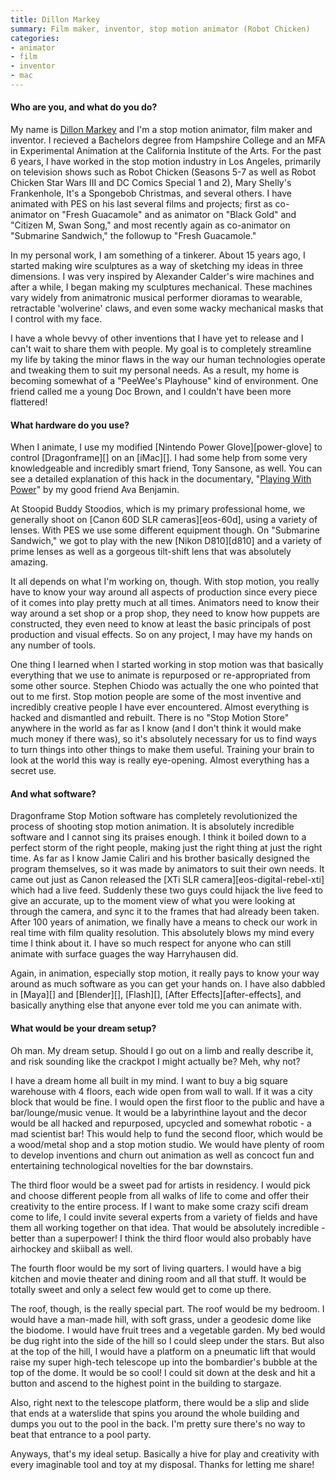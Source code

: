 ```yaml
---
title: Dillon Markey
summary: Film maker, inventor, stop motion animator (Robot Chicken)
categories:
- animator
- film
- inventor
- mac
---
```


#### Who are you, and what do you do?

My name is [Dillon Markey](http://dillonmarkey.com/ "Dillon's website.") and I'm a stop motion animator, film maker and inventor. I recieved a Bachelors degree from Hampshire College and an MFA in Experimental Animation at the California Institute of the Arts. For the past 6 years, I have worked in the stop motion industry in Los Angeles, primarily on television shows such as Robot Chicken (Seasons 5-7 as well as Robot Chicken Star Wars III and DC Comics Special 1 and 2), Mary Shelly's Frankenhole, It's a Spongebob Christmas, and several others. I have animated with PES on his last several films and projects; first as co-animator on "Fresh Guacamole" and as animator on "Black Gold" and "Citizen M, Swan Song," and most recently again as co-animator on "Submarine Sandwich," the followup to "Fresh Guacamole."

In my personal work, I am something of a tinkerer. About 15 years ago, I started making wire sculptures as a way of sketching my ideas in three dimensions. I was very inspired by Alexander Calder's wire machines and after a while, I began making my sculptures mechanical. These machines vary widely from animatronic musical performer dioramas to wearable, retractable 'wolverine' claws, and even some wacky mechanical masks that I control with my face.

I have a whole bevvy of other inventions that I have yet to release and I can't wait to share them with people. My goal is to completely streamline my life by taking the minor flaws in the way our human technologies operate and tweaking them to suit my personal needs. As a result, my home is becoming somewhat of a "PeeWee's Playhouse" kind of environment. One friend called me a young Doc Brown, and I couldn't have been more flattered!

#### What hardware do you use?

When I animate, I use my modified [Nintendo Power Glove][power-glove] to control [Dragonframe][] on an [iMac][]. I had some help from some very knowledgeable and incredibly smart friend, Tony Sansone, as well. You can see a detailed explanation of this hack in the documentary, "[Playing With Power](https://vimeo.com/116585007 "A Vimeo video about Dillon's Power Glove.")" by my good friend Ava Benjamin.

At Stoopid Buddy Stoodios, which is my primary professional home, we generally shoot on [Canon 60D SLR cameras][eos-60d], using a variety of lenses. With PES we use some different equipment though. On "Submarine Sandwich," we got to play with the new [Nikon D810][d810] and a variety of prime lenses as well as a gorgeous tilt-shift lens that was absolutely amazing.

It all depends on what I'm working on, though. With stop motion, you really have to know your way around all aspects of production since every piece of it comes into play pretty much at all times. Animators need to know their way around a set shop or a prop shop, they need to know how puppets are constructed, they even need to know at least the basic principals of post production and visual effects. So on any project, I may have my hands on any number of tools.

One thing I learned when I started working in stop motion was that basically everything that we use to animate is repurposed or re-appropriated from some other source. Stephen Chiodo was actually the one who pointed that out to me first. Stop motion people are some of the most inventive and incredibly creative people I have ever encountered. Almost everything is hacked and dismantled and rebuilt. There is no "Stop Motion Store" anywhere in the world as far as I know (and I don't think it would make much money if there was), so it's absolutely necessary for us to find ways to turn things into other things to make them useful. Training your brain to look at the world this way is really eye-opening. Almost everything has a secret use.

#### And what software?

Dragonframe Stop Motion software has completely revolutionized the process of shooting stop motion animation. It is absolutely incredible software and I cannot sing its praises enough. I think it boiled down to a perfect storm of the right people, making just the right thing at just the right time. As far as I know Jamie Caliri and his brother basically designed the program themselves, so it was made by animators to suit their own needs. It came out just as Canon released the [XTi SLR camera][eos-digital-rebel-xti] which had a live feed. Suddenly these two guys could hijack the live feed to give an accurate, up to the moment view of what you were looking at through the camera, and sync it to the frames that had already been taken. After 100 years of animation, we finally have a means to check our work in real time with film quality resolution. This absolutely blows my mind every time I think about it. I have so much respect for anyone who can still animate with surface guages the way Harryhausen did.

Again, in animation, especially stop motion, it really pays to know your way around as much software as you can get your hands on. I have also dabbled in [Maya][] and [Blender][], [Flash][], [After Effects][after-effects], and basically anything else that anyone ever told me you can animate with.

#### What would be your dream setup?

Oh man. My dream setup. Should I go out on a limb and really describe it, and risk sounding like the crackpot I might actually be? Meh, why not?

I have a dream home all built in my mind. I want to buy a big square warehouse with 4 floors, each wide open from wall to wall. If it was a city block that would be fine. I would open the first floor to the public and have a bar/lounge/music venue. It would be a labyrinthine layout and the decor would be all hacked and repurposed, upcycled and somewhat robotic - a mad scientist bar! This would help to fund the second floor, which would be a wood/metal shop and a stop motion studio. We would have plenty of room to develop inventions and churn out animation as well as concoct fun and entertaining technological novelties for the bar downstairs.

The third floor would be a sweet pad for artists in residency. I would pick and choose different people from all walks of life to come and offer their creativity to the entire process. If I want to make some crazy scifi dream come to life, I could invite several experts from a variety of fields and have them all working together on that idea. That would be absolutely incredible - better than a superpower! I think the third floor would also probably have airhockey and skiiball as well.

The fourth floor would be my sort of living quarters. I would have a big kitchen and movie theater and dining room and all that stuff. It would be totally sweet and only a select few would get to come up there.

The roof, though, is the really special part. The roof would be my bedroom. I would have a man-made hill, with soft grass, under a geodesic dome like the biodome. I would have fruit trees and a vegetable garden. My bed would be dug right into the side of the hill so I could sleep under the stars. But also at the top of the hill, I would have a platform on a pneumatic lift that would raise my super high-tech telescope up into the bombardier's bubble at the top of the dome. It would be so cool! I could sit down at the desk and hit a button and ascend to the highest point in the building to stargaze.

Also, right next to the telescope platform, there would be a slip and slide that ends at a waterslide that spins you around the whole building and dumps you out to the pool in the back. I'm pretty sure there's no way to beat that entrance to a pool party.

Anyways, that's my ideal setup. Basically a hive for play and creativity with every imaginable tool and toy at my disposal. Thanks for letting me share!